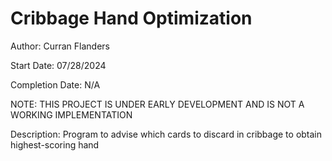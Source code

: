 # Cribbage Hand Optimization
Author: Curran Flanders

Start Date: 07/28/2024

Completion Date: N/A

NOTE: THIS PROJECT IS UNDER EARLY DEVELOPMENT AND IS NOT A WORKING IMPLEMENTATION

Description: Program to advise which cards to discard in cribbage to obtain highest-scoring hand

